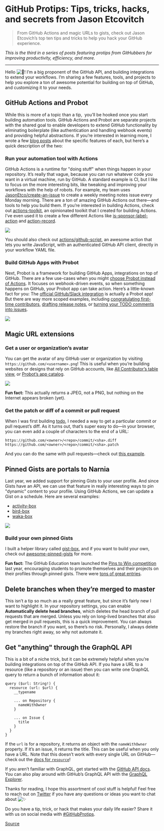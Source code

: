 # GitHub Protips: Tips, tricks, hacks, and secrets from Jason Etcovitch

> From GitHub Actions and magic URLs to gists, check out Jason Etcovich’s top ten tips and tricks to help you hack your GitHub experience.

_This is the third in a series of posts featuring protips from GitHubbers for improving productivity, efficiency, and more._

* * *

Hello ![👋](https://s.w.org/images/core/emoji/13.0.1/svg/1f44b.svg)! I’m a big proponent of the GitHub API, and building integrations to extend your workflows. I’m sharing a few features, tools, and projects to help you explore a ton of awesome potential for building on top of GitHub, and customizing it to your needs.

GitHub Actions and Probot[](#github-actions-and-probot)
-------------------------------------------------------

While this is more of a topic than a tip,  you’ll be hooked once you start building automation tools. GitHub Actions and Probot are separate projects with the shared goal to enable developers to extend GitHub functionality by eliminating boilerplate (like authentication and handling webhook events) and providing helpful abstractions. If you’re interested in learning more, I wrote a few [blog posts](https://jasonet.co/) about the specific features of each, but here’s a quick description of the two:

### Run your automation tool with Actions[](#run-your-automation-tool-with-actions)

GitHub Actions is a runtime for "doing stuff" when things happen in your repository. It’s really that vague, because you can run whatever code you want in a virtual machine, run by GitHub. A standard example is CI, but I like to focus on the more interesting bits, like tweaking and improving your workflows with the help of robots. For example, my team uses [JasonEtco/create-an-issue](https://github.com/JasonEtco/create-an-issue) to create a weekly meeting notes issue every Monday morning. There are a ton of amazing GitHub Actions out there—and tools to help you build them. If you’re interested in building Actions, check out [actions-toolkit](https://github.com/JasonEtco/actions-toolkit), an opinionated toolkit that I created for building Actions. I’ve even used it to create a few different Actions like [is-sponsor-label-action](https://github.com/JasonEtco/is-sponsor-label-action) and [action-record](https://github.com/JasonEtco/action-record/).

![](https://i2.wp.com/user-images.githubusercontent.com/10660468/79356022-6fc8ff00-7f0c-11ea-8eab-85569d63ac51.png?ssl=1)

You should also check out [actions/github-script](http://github.com/actions/github-script), an awesome action that lets you write JavaScript, with an authenticated GitHub API client, directly in your workflow YAML file.

### Build GitHub Apps with Probot[](#build-github-apps-with-probot)

Next, Probot is a framework for building GitHub Apps, integrations on top of GitHub. There are a few use-cases when you might [choose Probot instead of Actions](https://jasonet.co/posts/probot-app-or-github-action-v2/). It focuses on webhook-driven events, so when something happens on GitHub, your Probot app can take action. Here’s a little-known fact for you: The [official GitHub/Slack integration](https://slack.github.com/) is actually a Probot app! But there are way more scoped examples, including [congratulating first-time contributors](https://github.com/behaviorbot/welcome), [drafting release notes](https://github.com/release-drafter/release-drafter), or [turning your TODO comments into issues](https://github.com/JasonEtco/todo).

![](https://i2.wp.com/user-images.githubusercontent.com/121322/79163388-d4ad1980-7d93-11ea-92d8-f72fea81fb11.png?ssl=1)

Magic URL extensions[](#magic-url-extensions)
---------------------------------------------

### Get a user or organization’s avatar[](#get-a-user-or-organizations-avatar)

You can get the avatar of any GitHub user or organization by visiting `https://github.com/<username>.png`! This is useful when you’re building websites or designs that rely on GitHub accounts, like [All Contributor’s table view](https://github.com/all-contributors/all-contributors#contributors-), or [Probot’s app catalog](https://probot.github.io/apps/stale/).

![](https://i1.wp.com/user-images.githubusercontent.com/10660468/79352857-5b830300-7f08-11ea-944e-5f3e34544cf9.png?ssl=1)

**Fun fact:** This actually returns a JPEG, not a PNG, but nothing on the Internet appears broken (yet).

### Get the patch or diff of a commit or pull request[](#get-the-patch-or-diff-of-a-commit-or-pull-request)

When I was first building [todo](https://github.com/JasonEtco/todo), I needed a way to get a particular commit or pull request’s diff. As it turns out, that’s super easy to do—in your browser, you can even add a couple of characters to the end of a URL:

    https://github.com/<owner>/<repo>/commit/<sha>.diff
    https://github.com/<owner>/<repo>/commit/<sha>.patch

And you can do the same with pull requests—check out [this example](https://github.com/integrations/snappydoo/pull/8.diff).

Pinned Gists are portals to Narnia[](#pinned-gists-are-portals-to-narnia)
-------------------------------------------------------------------------

Last year, we added support for pinning Gists to your user profile. And since Gists have an API, we can use that feature in really interesting ways to pin "dynamic" content to your profile. Using GitHub Actions, we can update a Gist on a schedule. Here are several examples:

*   [activity-box](https://github.com/JasonEtco/activity-box)
*   [bird-box](https://github.com/matchai/bird-box)
*   [waka-box](https://github.com/matchai/waka-box)

![](https://i1.wp.com/user-images.githubusercontent.com/10660468/79355434-a4888680-7f0b-11ea-8d80-8fabf3f6543f.png?ssl=1)

### Build your own pinned Gists[](#build-your-own-pinned-gists)

I built a helper library called [gist-box](https://github.com/JasonEtco/gist-box), and if you want to build your own, check out [awesome-pinned-gists](https://github.com/matchai/awesome-pinned-gists) for more.

**Fun fact:** The GitHub Education team launched the [Pins to Win competition](https://github.blog/2019-06-03-pin-gists-to-win-a-github-education-backpack/) last year, encouraging students to promote themselves and their projects on their profiles through pinned gists. There were [tons of great entries](https://github.blog/2019-06-03-pin-gists-to-win-a-github-education-backpack/).

Delete branches when they’re merged to master[](#delete-branches-when-theyre-merged-to-master)
----------------------------------------------------------------------------------------------

This isn’t a tip so much as a really great feature, but since it’s fairly new I want to highlight it. In your repository settings, you can enable **Automatically delete head branches**, which deletes the head branch of pull requests that are merged. Unless you rely on long-lived branches that also get merged in pull requests, this is a quick improvement. You can always restore the branch if you want, so there’s no risk. Personally, I always delete my branches right away, so why not automate it.

Get "anything" through the GraphQL API[](#get-anything-through-the-graphql-api)
-------------------------------------------------------------------------------

This is a bit of a niche trick, but it can be extremely helpful when you’re building integrations on top of the GitHub API. If you have a URL to a resource (like a repository or an issue) then you can write one GraphQL query to return a bunch of information about it:

    query ($url: String!) {
      resource (url: $url) {
        __typename
        
        ... on Repository {
          nameWithOwner
        }
        
        ... on Issue {
          title
        }
      }
    }

If the `url` is for a repository, it returns an object with the `nameWithOwner` property. If it’s an issue, it returns the title. This can be useful when you only have a URL. Note that this doesn’t work with every single URL on GitHub—check out the [docs for `resource`](https://developer.github.com/v4/interface/uniformresourcelocatable/)!

If you aren’t familiar with GraphQL, get started with the [GitHub API docs](https://developer.github.com/v4/). You can also play around with GitHub’s GraphQL API with the [GraphQL Explorer](https://developer.github.com/v4/explorer/).

Thanks for reading, I hope this assortment of cool stuff is helpful! Feel free to reach out on [Twitter](https://twitter.com/JasonEtco) if you have any questions or ideas you want to chat about ![✨](https://s.w.org/images/core/emoji/13.0.1/svg/2728.svg)

Do you have a tip, trick, or hack that makes your daily life easier? Share it with us on social media with [#GitHubProtips](https://twitter.com/hashtag/GitHubProtips).


[Source](https://github.blog/2020-04-16-github-protips-tips-tricks-hacks-and-secrets-from-jason-etcovitch/)
